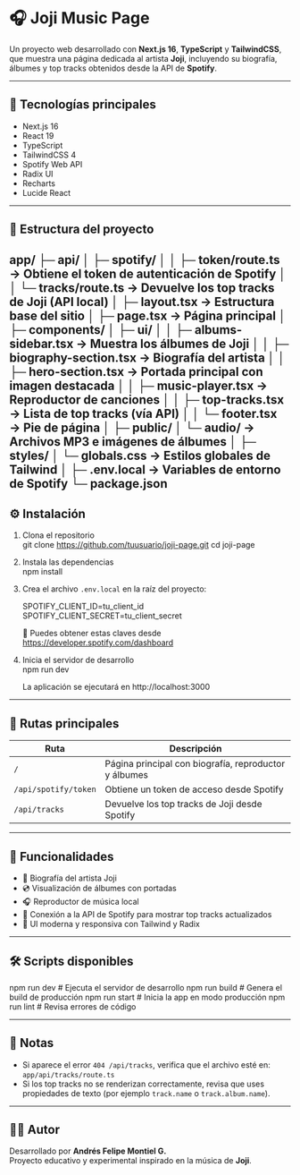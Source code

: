 # 🎧 Joji Music Page

Un proyecto web desarrollado con **Next.js 16**, **TypeScript** y **TailwindCSS**, que muestra una página dedicada al artista **Joji**, incluyendo su biografía, álbumes y top tracks obtenidos desde la API de **Spotify**.

---

## 🚀 Tecnologías principales

- Next.js 16
- React 19
- TypeScript
- TailwindCSS 4
- Spotify Web API
- Radix UI
- Recharts
- Lucide React

---

## 🧩 Estructura del proyecto

app/
├─ api/
│ ├─ spotify/
│ │ ├─ token/route.ts → Obtiene el token de autenticación de Spotify
│ │ └─ tracks/route.ts → Devuelve los top tracks de Joji (API local)
│ ├─ layout.tsx → Estructura base del sitio
│ ├─ page.tsx → Página principal
│
├─ components/
│ ├─ ui/
│ │ ├─ albums-sidebar.tsx → Muestra los álbumes de Joji
│ │ ├─ biography-section.tsx → Biografía del artista
│ │ ├─ hero-section.tsx → Portada principal con imagen destacada
│ │ ├─ music-player.tsx → Reproductor de canciones
│ │ ├─ top-tracks.tsx → Lista de top tracks (vía API)
│ │ └─ footer.tsx → Pie de página
│
├─ public/
│ └─ audio/ → Archivos MP3 e imágenes de álbumes
│
├─ styles/
│ └─ globals.css → Estilos globales de Tailwind
│
├─ .env.local → Variables de entorno de Spotify
└─ package.json
---

## ⚙️ Instalación

1. Clona el repositorio  
   git clone https://github.com/tuusuario/joji-page.git
   cd joji-page

2. Instala las dependencias  
   npm install

3. Crea el archivo `.env.local` en la raíz del proyecto:

   SPOTIFY_CLIENT_ID=tu_client_id
   SPOTIFY_CLIENT_SECRET=tu_client_secret

   🔑 Puedes obtener estas claves desde https://developer.spotify.com/dashboard

4. Inicia el servidor de desarrollo  
   npm run dev

   La aplicación se ejecutará en http://localhost:3000

---

## 🔗 Rutas principales

| Ruta | Descripción |
|------|--------------|
| `/` | Página principal con biografía, reproductor y álbumes |
| `/api/spotify/token` | Obtiene un token de acceso desde Spotify |
| `/api/tracks` | Devuelve los top tracks de Joji desde Spotify |

---

## 🎵 Funcionalidades

- 📖 Biografía del artista Joji  
- 💿 Visualización de álbumes con portadas  
- 🎧 Reproductor de música local  
- 🚀 Conexión a la API de Spotify para mostrar top tracks actualizados  
- 🧠 UI moderna y responsiva con Tailwind y Radix

---

## 🛠 Scripts disponibles

npm run dev     # Ejecuta el servidor de desarrollo
npm run build   # Genera el build de producción
npm run start   # Inicia la app en modo producción
npm run lint    # Revisa errores de código

---

## 🧠 Notas

- Si aparece el error `404 /api/tracks`, verifica que el archivo esté en:  
  `app/api/tracks/route.ts`
- Si los top tracks no se renderizan correctamente, revisa que uses propiedades de texto (por ejemplo `track.name` o `track.album.name`).

---

## 🧑‍💻 Autor

Desarrollado por **Andrés Felipe Montiel G.**  
Proyecto educativo y experimental inspirado en la música de **Joji**.
